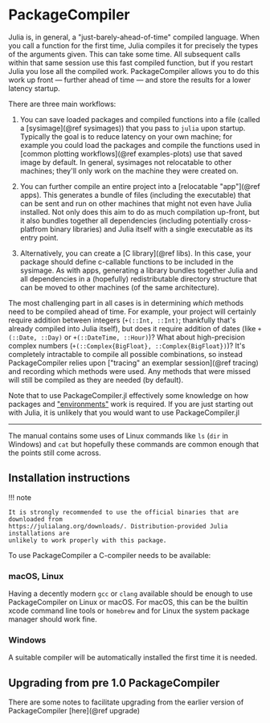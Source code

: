 # PackageCompiler

Julia is, in general, a "just-barely-ahead-of-time" compiled language. When you call a function
for the first time, Julia compiles it for precisely the types of the arguments given. This can
take some time. All subsequent calls within that same session use this fast compiled function,
but if you restart Julia you lose all the compiled work. PackageCompiler allows you to do this
work up front — further ahead of time — and store the results for a lower latency startup.

There are three main workflows:

1. You can save loaded packages and compiled functions into a file (called a
    [sysimage](@ref sysimages)) that you pass to `julia` upon startup. Typically the
    goal is to reduce latency on your own machine; for example you could load the packages
    and compile the functions used in [common plotting workflows](@ref examples-plots) use
    that saved image by default. In general, sysimages not relocatable to other machines;
    they'll only work on the machine they were created on.

2. You can further compile an entire project into a [relocatable "app"](@ref apps).
    This generates a bundle of files (including the executable) that can be sent and run on
    other machines that might not even have Julia installed. Not only does this aim to do as
    much compilation up-front, but it also bundles together all dependencies (including
    potentially cross-platfrom binary libraries) and Julia itself with a single executable
    as its entry point.

3. Alternatively, you can create a [C library](@ref libs).  In this case, your package should
    define c-callable functions to be included in the sysimage.  As with apps, generating a
    library bundles together Julia and all dependencies in a (hopefully) redistributable
    directory structure that can be moved to other machines (of the same architecture).

The most challenging part in all cases is in determining _which_ methods need to be
compiled ahead of time. For example, your project will certainly require addition between
integers (`+(::Int, ::Int)`; thankfully that's already compiled into Julia itself), but does
it require addition of dates (like `+(::Date, ::Day)` or `+(::DateTime, ::Hour)`)? What
about high-precision complex numbers (`+(::Complex{BigFloat}, ::Complex{BigFloat})`)? It's
completely intractable to compile all possible combinations, so instead PackageCompiler
relies upon ["tracing" an exemplar session](@ref tracing) and recording which methods were
used. Any methods that were missed will still be compiled as they are needed (by default).

Note that to use PackageCompiler.jl effectively some knowledge on how
packages and ["environments"](https://julialang.github.io/Pkg.jl/v1/environments/) work
is required. If you are just starting out with Julia, it is unlikely that you would
want to use PackageCompiler.jl

-----

The manual contains some uses of Linux commands like `ls` (`dir` in Windows)
and `cat` but hopefully these commands are common enough that the points still
come across.

## Installation instructions

!!! note

    It is strongly recommended to use the official binaries that are downloaded from 
    https://julialang.org/downloads/. Distribution-provided Julia installations are
    unlikely to work properly with this package.
  
To use PackageCompiler a C-compiler needs to be available:

### macOS, Linux

Having a decently modern `gcc` or `clang` available should be enough to use PackageCompiler on Linux or macOS.
For macOS, this can be the builtin xcode command line tools or `homebrew` and for Linux the system package manager should work fine.

### Windows

A suitable compiler will be automatically installed the first time it is needed.

## Upgrading from pre 1.0 PackageCompiler

There are some notes to facilitate upgrading from the earlier version of
PackageCompiler [here](@ref upgrade)
